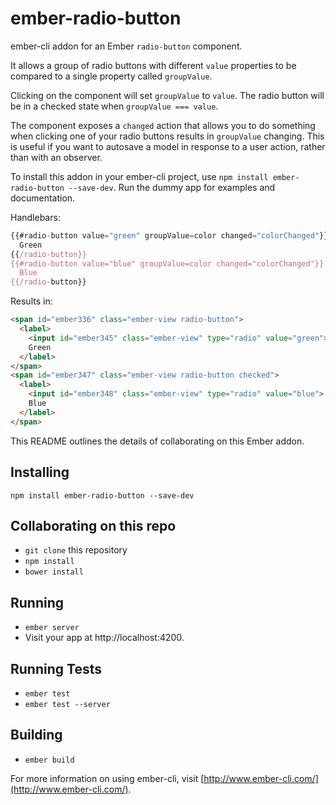 # ember-radio-button

ember-cli addon for an Ember `radio-button` component.

It allows a group of radio buttons with different `value` properties
to be compared to a single property called `groupValue`.

Clicking on the component will set `groupValue` to `value`. The radio
button will be in a checked state when `groupValue === value`.

The component exposes a `changed` action that allows you to do something
when clicking one of your radio buttons results in `groupValue` changing.
This is useful if you want to autosave a model in response to a user action,
rather than with an observer.

To install this addon in your ember-cli project, use `npm install ember-radio-button --save-dev`.
Run the dummy app for examples and documentation.

Handlebars:
```javascript
{{#radio-button value="green" groupValue=color changed="colorChanged"}}
  Green
{{/radio-button}}
{{#radio-button value="blue" groupValue=color changed="colorChanged"}}
  Blue
{{/radio-button}}
```

Results in:
```html
<span id="ember336" class="ember-view radio-button">
  <label>
    <input id="ember345" class="ember-view" type="radio" value="green">
    Green
  </label>
</span>
<span id="ember347" class="ember-view radio-button checked">
  <label>
    <input id="ember348" class="ember-view" type="radio" value="blue">
    Blue
  </label>
</span>
```

This README outlines the details of collaborating on this Ember addon.

## Installing

`npm install ember-radio-button --save-dev`

## Collaborating on this repo

* `git clone` this repository
* `npm install`
* `bower install`

## Running

* `ember server`
* Visit your app at http://localhost:4200.

## Running Tests

* `ember test`
* `ember test --server`

## Building

* `ember build`

For more information on using ember-cli, visit [http://www.ember-cli.com/](http://www.ember-cli.com/).
